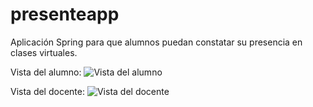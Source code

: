 # presenteapp
Aplicación Spring para que alumnos puedan constatar su presencia en clases virtuales.

Vista del alumno:
![Vista del alumno](https://i.imgur.com/S7MGaJM.png)

Vista del docente:
![Vista del docente](https://i.imgur.com/h0OSulI.png)

